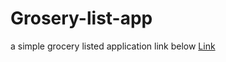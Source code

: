 # Grosery-list-app
a simple grocery listed application
link below
<a href="https://grocerylisted.netlify.app/">Link</a>

